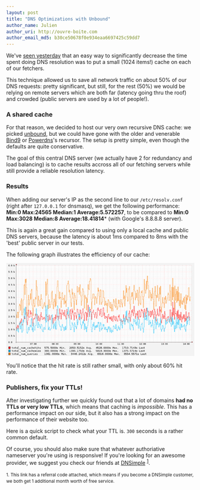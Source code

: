 ```yaml
---
layout: post
title: "DNS Optimizations with Unbound"
author_name: Julien
author_uri: http://ouvre-boite.com
author_email_md5: b30ce50678f0e934eaa6697425c59dd7
---
```


We've [seen yesterday](/dns-optimizations-with-dnsmasq/) that an easy way to significantly decrease the time spent doing DNS resolution was to put a small (1024 items!) cache on each of our fetchers.

This technique allowed us to save all network traffic on about 50% of our DNS requests: pretty significant, but still, for the rest (50%) we would be relying on remote servers which are both far (latency going thru the roof) and crowded (public servers are used by a lot of people!). 

### A shared cache

For that reason, we decided to host our very own recursive DNS cache: we picked [unbound](http://unbound.net/), but we could have gone with the older and venerable [Bind9](https://wiki.debian.org/Bind9) or [Powerdns](https://www.powerdns.com/)'s recursor.
The setup is pretty simple, even though the defaults are quite conservative.

The goal of this central DNS server (we actually have 2 for redundancy and load balancing) is to cache results accross all of our fetching servers while still provide a reliable resolution latency.

### Results

When adding our server's IP as the second line to our `/etc/resolv.conf` (right after `127.0.0.1` for dnsmasq), we get the following performance: **Min:0 Max:24565 Median:1 Average:5.572257**, to be compared to  **Min:0 Max:3028 Median:8 Average:18.41814*** (with Google's 8.8.8.8 server).

This is again a great gain compared to using only a local cache and public DNS servers, because the latency is about 1ms compared to 8ms with the 'best' public server in our tests.

The following graph illustrates the efficiency of our cache:

![Requests, hits and Misses](/images/unbound-requests-cache-miss.png)

You'll notice that the hit rate is still rather small, with only about 60% hit rate. 

### Publishers, fix your TTLs!

After investigating further we quickly found out that a lot of domains **had no TTLs or very low TTLs**, which means that caching is *impossible*. This has a performance impact on our side, but it also has a strong impact on the performance of their website too.

Here is a quick script to check what your TTL is. `300` seconds is a rather common default.

<script src="https://gist.github.com/julien51/9231364.js">
</script>

Of course, you should also make sure that whatever authoriative nameserver you're using is responsive! If you're looking for an awesome provider, we suggest you check our friends at [DNSimple](https://dnsimple.com/r/1fd305c2e2ca74) <sup id="fnref:1"><a href="#fn:1" rel="footnote">1</a></sup>.

<p><small id="fn:1">1. This link has a referral code attached, which means if you become a DNSimple customer, we both get 1 additional month worth of free service.</small></p>




